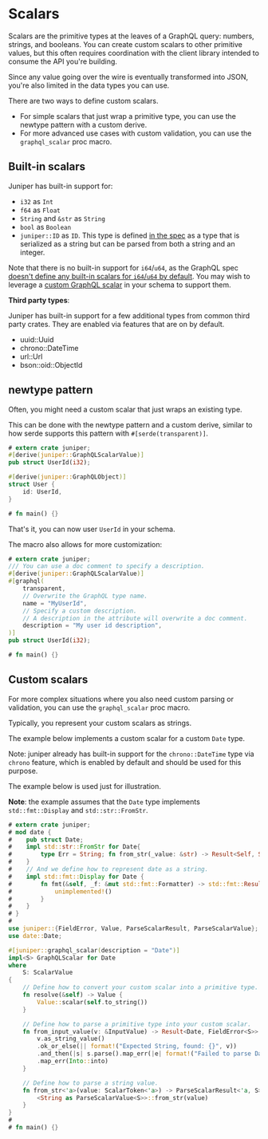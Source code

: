 # Scalars

Scalars are the primitive types at the leaves of a GraphQL query: numbers,
strings, and booleans. You can create custom scalars to other primitive values,
but this often requires coordination with the client library intended to consume
the API you're building.

Since any value going over the wire is eventually transformed into JSON, you're
also limited in the data types you can use. 

There are two ways to define custom scalars. 
* For simple scalars that just wrap a primitive type, you can use the newtype pattern with
a custom derive. 
* For more advanced use cases with custom validation, you can use
the `graphql_scalar` proc macro.


## Built-in scalars

Juniper has built-in support for:

* `i32` as `Int`
* `f64` as `Float`
* `String` and `&str` as `String`
* `bool` as `Boolean`
* `juniper::ID` as `ID`. This type is defined [in the
  spec](http://facebook.github.io/graphql/#sec-ID) as a type that is serialized
  as a string but can be parsed from both a string and an integer.

Note that there is no built-in support for `i64`/`u64`, as the GraphQL spec [doesn't define any built-in scalars for `i64`/`u64` by default](https://spec.graphql.org/June2018/#sec-Int). You may wish to leverage a [custom GraphQL scalar](#custom-scalars) in your schema to support them.

**Third party types**:

Juniper has built-in support for a few additional types from common third party
crates. They are enabled via features that are on by default.

* uuid::Uuid
* chrono::DateTime
* url::Url
* bson::oid::ObjectId

## newtype pattern

Often, you might need a custom scalar that just wraps an existing type. 

This can be done with the newtype pattern and a custom derive, similar to how
serde supports this pattern with `#[serde(transparent)]`.

```rust
# extern crate juniper;
#[derive(juniper::GraphQLScalarValue)]
pub struct UserId(i32);

#[derive(juniper::GraphQLObject)]
struct User {
    id: UserId,
}

# fn main() {}
```

That's it, you can now user `UserId` in your schema.

The macro also allows for more customization:

```rust
# extern crate juniper;
/// You can use a doc comment to specify a description.
#[derive(juniper::GraphQLScalarValue)]
#[graphql(
    transparent,
    // Overwrite the GraphQL type name.
    name = "MyUserId",
    // Specify a custom description.
    // A description in the attribute will overwrite a doc comment.
    description = "My user id description",
)]
pub struct UserId(i32);

# fn main() {}
```

## Custom scalars

For more complex situations where you also need custom parsing or validation, 
you can use the `graphql_scalar` proc macro.

Typically, you represent your custom scalars as strings.

The example below implements a custom scalar for a custom `Date` type.

Note: juniper already has built-in support for the `chrono::DateTime` type 
via `chrono` feature, which is enabled by default and should be used for this 
purpose.

The example below is used just for illustration.

**Note**: the example assumes that the `Date` type implements
`std::fmt::Display` and `std::str::FromStr`.


```rust
# extern crate juniper;
# mod date { 
#    pub struct Date; 
#    impl std::str::FromStr for Date{ 
#        type Err = String; fn from_str(_value: &str) -> Result<Self, Self::Err> { unimplemented!() }
#    }
#    // And we define how to represent date as a string.
#    impl std::fmt::Display for Date {
#        fn fmt(&self, _f: &mut std::fmt::Formatter) -> std::fmt::Result {
#            unimplemented!()
#        }
#    }
# }
#
use juniper::{FieldError, Value, ParseScalarResult, ParseScalarValue};
use date::Date;

#[juniper::graphql_scalar(description = "Date")]
impl<S> GraphQLScalar for Date 
where
    S: ScalarValue
{
    // Define how to convert your custom scalar into a primitive type.
    fn resolve(&self) -> Value {
        Value::scalar(self.to_string())
    }

    // Define how to parse a primitive type into your custom scalar.
    fn from_input_value(v: &InputValue) -> Result<Date, FieldError<S>> {
        v.as_string_value()
        .ok_or_else(|| format!("Expected String, found: {}", v))
        .and_then(|s| s.parse().map_err(|e| format!("Failed to parse Date: {}", e)))
        .map_err(Into::into)
    }

    // Define how to parse a string value.
    fn from_str<'a>(value: ScalarToken<'a>) -> ParseScalarResult<'a, S> {
        <String as ParseScalarValue<S>>::from_str(value)
    }
}
#
# fn main() {}
```
